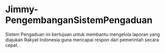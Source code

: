 # Jimmy-PengembanganSistemPengaduan
Sistem Pengaduan ini bertujuan untuk membantu mengelola laporan yang diajukan Rakyat Indonesia guna mencapai respon dari pemerintah secara cepat.
